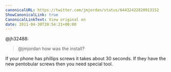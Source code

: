 ```yaml
---
canonicalURL: https://twitter.com/jmjordan/status/64432422820913152
ShowCanonicalLink: true
CanonicalLinkText: View original on
date: 2011-04-30T20:54:21+00:00
---
```

@jh32488:

> @jmjordan how was the install?

If your phone has phillips screws it takes about 30 seconds. If they have the new pentobular screws then you need special tool.
